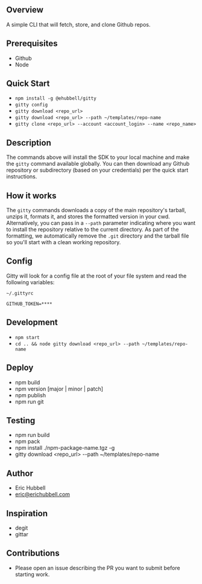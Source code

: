 ## Overview
A simple CLI that will fetch, store, and clone Github repos.


## Prerequisites
- Github
- Node


## Quick Start
- `npm install -g @ehubbell/gitty`
- `gitty config`
- `gitty download <repo_url>`
- `gitty download <repo_url> --path ~/templates/repo-name`
- `gitty clone <repo_url> --account <account_login> --name <repo_name>`

## Description
The commands above will install the SDK to your local machine and make the `gitty` command available globally.
You can then download any Github repository or subdirectory (based on your credentials) per the quick start instructions.


## How it works
The `gitty` commands downloads a copy of the main repository's tarball, unzips it, formats it, and stores the formatted version in your cwd.
Alternatively, you can pass in a `--path` parameter indicating where you want to install the repository relative to the current directory.
As part of the formatting, we automatically remove the `.git` directory and the tarball file so you'll start with a clean working repository.


## Config
Gitty will look for a config file at the root of your file system and read the following variables:

```
~/.gittyrc

GITHUB_TOKEN=****

```

## Development
- `npm start`
- `cd .. && node gitty download <repo_url> --path ~/templates/repo-name`


## Deploy
- npm build
- npm version [major | minor | patch]
- npm publish
- npm run git


## Testing
- npm run build
- npm pack
- npm install ./npm-package-name.tgz -g
- gitty download <repo_url> --path ~/templates/repo-name


## Author
- Eric Hubbell
- eric@erichubbell.com


## Inspiration
- degit
- gittar


## Contributions
- Please open an issue describing the PR you want to submit before starting work.